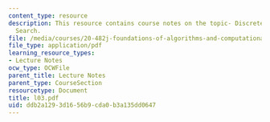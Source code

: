 ```yaml
---
content_type: resource
description: This resource contains course notes on the topic- Discrete Conformational
  Search.
file: /media/courses/20-482j-foundations-of-algorithms-and-computational-techniques-in-systems-biology-spring-2006/ddb2a1293d1656b9cda0b3a135dd0647_l03.pdf
file_type: application/pdf
learning_resource_types:
- Lecture Notes
ocw_type: OCWFile
parent_title: Lecture Notes
parent_type: CourseSection
resourcetype: Document
title: l03.pdf
uid: ddb2a129-3d16-56b9-cda0-b3a135dd0647
---
```

